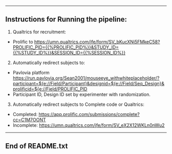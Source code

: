 ---------------------------------------------------------------
Instructions for Running the pipeline:
---------------------------------------------------------------


1. Qualtrics for recruitment:
- Prolific to 
https://umn.qualtrics.com/jfe/form/SV_bKucXNj5FMkeC58?PROLIFIC_PID={{%PROLIFIC_PID%}}&STUDY_ID={{%STUDY_ID%}}&SESSION_ID={{%SESSION_ID%}}

2. Automatically redirect subjects to:
- Pavlovia platform
https://run.pavlovia.org/Sean2001/mouseeye_withwhiteplaceholder/?participant=${e://Field/Participant}&designid=${e://Field/Seq_Design}&prolificid=${e://Field/PROLIFIC_PID
- Participant ID, Design ID set by experimenter with randomization.


3. Automatically redirect subjects to Complete code or Qualtrics:
- Completed: https://app.prolific.com/submissions/complete?cc=C1M7OONT
- Incomplete: https://umn.qualtrics.com/jfe/form/SV_eX2X12WKLn0nWu2


---------------------------------------------------------------
End of README.txt
---------------------------------------------------------------
